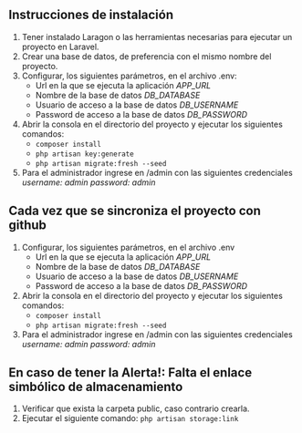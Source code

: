 ## Instrucciones de instalación

1. Tener instalado Laragon o las herramientas necesarias para ejecutar un proyecto en Laravel.
2. Crear una base de datos, de preferencia con el mismo nombre del proyecto.
3. Configurar, los siguientes parámetros, en el archivo .env:
    - Url en la que se ejecuta la aplicación *APP_URL*
    - Nombre de la base de datos *DB_DATABASE*
    - Usuario de acceso a la base de datos *DB_USERNAME*
    - Password de acceso a la base de datos *DB_PASSWORD*
4. Abrir la consola en el directorio del proyecto y ejecutar los siguientes comandos:
    - `composer install`
    - `php artisan key:generate`
    - `php artisan migrate:fresh --seed`
5. Para el administrador ingrese en /admin con las siguientes credenciales
    *username: admin*
    *password: admin*

## Cada vez que se sincroniza el proyecto con github
1. Configurar, los siguientes parámetros, en el archivo .env
    - Url en la que se ejecuta la aplicación *APP_URL*
    - Nombre de la base de datos *DB_DATABASE*
    - Usuario de acceso a la base de datos *DB_USERNAME*
    - Password de acceso a la base de datos *DB_PASSWORD*
2. Abrir la consola en el directorio del proyecto y ejecutar los siguientes comandos:
    - `composer install`
    - `php artisan migrate:fresh --seed`
3. Para el administrador ingrese en /admin con las siguientes credenciales
    *username: admin*
    *password: admin*

## En caso de tener la Alerta!: Falta el enlace simbólico de almacenamiento
1. Verificar que exista la carpeta public, caso contrario crearla.
2. Ejecutar el siguiente comando: `php artisan storage:link`

